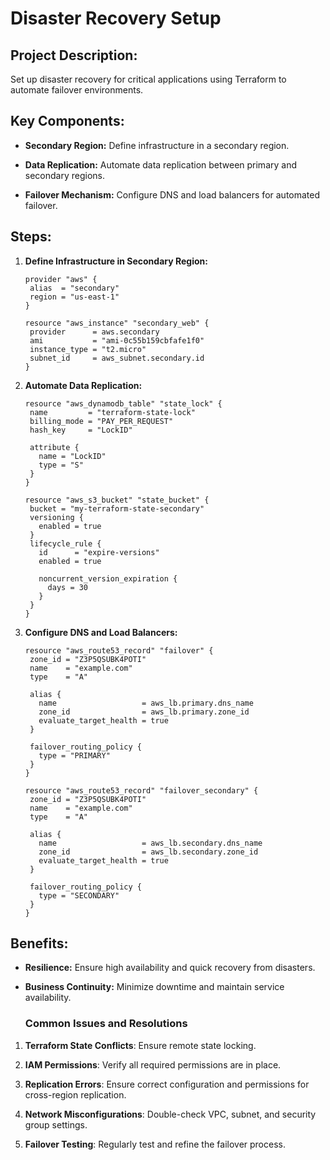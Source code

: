 <h1>Disaster Recovery Setup</h1>

<h2>Project Description:</h2>

Set up disaster recovery for critical applications using Terraform to automate failover environments.


<h2>Key Components:</h2>

- **Secondary Region:** Define infrastructure in a secondary region.

- **Data Replication:** Automate data replication between primary and secondary regions.

- **Failover Mechanism:** Configure DNS and load balancers for automated failover.

<h2>Steps:</h2>

1. **Define Infrastructure in Secondary Region:**

    ```hcl
   provider "aws" {
     alias  = "secondary"
     region = "us-east-1"
   }
   
   resource "aws_instance" "secondary_web" {
     provider      = aws.secondary
     ami           = "ami-0c55b159cbfafe1f0"
     instance_type = "t2.micro"
     subnet_id     = aws_subnet.secondary.id
   }
   ```

2. **Automate Data Replication:**

    ```hcl
   resource "aws_dynamodb_table" "state_lock" {
     name         = "terraform-state-lock"
     billing_mode = "PAY_PER_REQUEST"
     hash_key     = "LockID"
   
     attribute {
       name = "LockID"
       type = "S"
     }
   }
   
   resource "aws_s3_bucket" "state_bucket" {
     bucket = "my-terraform-state-secondary"
     versioning {
       enabled = true
     }
     lifecycle_rule {
       id      = "expire-versions"
       enabled = true
   
       noncurrent_version_expiration {
         days = 30
       }
     }
   }
   ```

3. **Configure DNS and Load Balancers:**

    ```hcl
   resource "aws_route53_record" "failover" {
     zone_id = "Z3P5QSUBK4POTI"
     name    = "example.com"
     type    = "A"
   
     alias {
       name                   = aws_lb.primary.dns_name
       zone_id                = aws_lb.primary.zone_id
       evaluate_target_health = true
     }
   
     failover_routing_policy {
       type = "PRIMARY"
     }
   }
   
   resource "aws_route53_record" "failover_secondary" {
     zone_id = "Z3P5QSUBK4POTI"
     name    = "example.com"
     type    = "A"
   
     alias {
       name                   = aws_lb.secondary.dns_name
       zone_id                = aws_lb.secondary.zone_id
       evaluate_target_health = true
     }
   
     failover_routing_policy {
       type = "SECONDARY"
     }
   }
   ```

<h2>Benefits:</h2>

- **Resilience:** Ensure high availability and quick recovery from disasters.

- **Business Continuity:** Minimize downtime and maintain service availability.

  ### Common Issues and Resolutions

1. **Terraform State Conflicts**: Ensure remote state locking.

2. **IAM Permissions**: Verify all required permissions are in place.

3. **Replication Errors**: Ensure correct configuration and permissions for cross-region replication.

4. **Network Misconfigurations**: Double-check VPC, subnet, and security group settings.

5. **Failover Testing**: Regularly test and refine the failover process.
